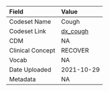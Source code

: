 |Field            |Value      |
|:----------------|:----------|
|Codeset Name     |Cough      |
|Codeset Link     |[dx_cough](https://github.com/PEDSnet/Variable-Dictionary/blob/main/conditions/dx_cough.csv)|
|CDM              |NA         |
|Clinical Concept |RECOVER    |
|Vocab            |NA         |
|Date Uploaded    |2021-10-29 |
|Metadata         |NA         |

